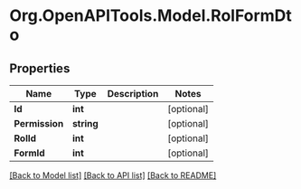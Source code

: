 # Org.OpenAPITools.Model.RolFormDto

## Properties

Name | Type | Description | Notes
------------ | ------------- | ------------- | -------------
**Id** | **int** |  | [optional] 
**Permission** | **string** |  | [optional] 
**RolId** | **int** |  | [optional] 
**FormId** | **int** |  | [optional] 

[[Back to Model list]](../../README.md#documentation-for-models) [[Back to API list]](../../README.md#documentation-for-api-endpoints) [[Back to README]](../../README.md)

